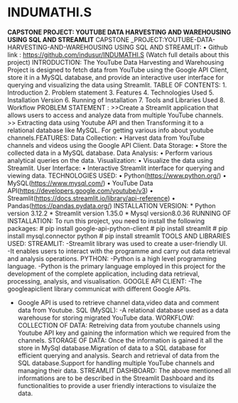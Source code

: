 # INDUMATHI.S
**CAPSTONE PROJECT: YOUTUBE DATA HARVESTING AND WAREHOUSING USING SQL AND STREAMLIT**
CAPSTONE _PROJECT:YOUTUBE-DATA-HARVESTING-AND-WAREHOUSING USING SQL AND STREAMLIT:
    • Github link : https://github.com/indusur/INDUMATHI.S
              (Watch full details about this project)
INTRODUCTION:
	The YouTube Data Harvesting and Warehousing Project is designed to fetch data from YouTube using the Google API Client, store it in a MySQL database, and provide an interactive user interface for querying and visualizing the data using Streamlit.
TABLE OF CONTENTS:
    1. Introduction
    2. Problem statement
    3. Features
    4. Technologies Used
    5. Installation Version
    6. Running of Installation
    7. Tools and Libraries Used
    8. Workflow
PROBLEM STATEMENT :
        >>Create a Streamlit application that allows users to access and analyze data from multiple YouTube channels. 
          >> Extracting data using Youtube API and then Transforming it to a relational database like MySQL. For getting various info about youtube channels.FEATURES:
Data Collection:
    •  Harvest data from YouTube channels and videos using the Google API Client.
Data Storage: 
    • Store the collected data in a MySQL database.
Data Analysis: 
    • Perform various analytical queries on the data.
Visualization: 
    • Visualize the data using Streamlit.
User Interface:
    •  Interactive Streamlit interface for querying and viewing data.
TECHNOLOGIES USED:
    • Python(https://www.python.org/)
    • MySQL(https://www.mysql.com/)
    • YouTube Data API(https://developers.google.com/youtube/v3)
    •  Streamlit(https://docs.streamlit.io/library/api-reference)
    • Pandas(https://pandas.pydata.org/)
INSTALLATION VERSION:
      *   Python version 3.12.2
      *   Streamlit  version 1.35.0
      *   Mysql version8.0.36
RUNNING OF INSTALLATION:
To run this project, you need to install the following packages:
        #   pip install google-api-python-client
       #   pip install streamlit
      #   pip install mysql.connector python
      #    pip install streamlit
TOOLS AND LIBRARIES USED:
STREAMLIT:
-Streamlit library was used to create a user-friendly UI.
-It enables users to interact with the programme and carry out data retrieval and analysis operations.
PYTHON:
-Python is a high level programming language.
-Python is the primary language employed in this project for the development of the complete application, including data retrieval, processing, analysis, and visualisation.
GOOGLE API CLIENT:
-The googleapiclient library communicat with different Google APIs.
- Google API is used to retrieve channel data,video data and  comment data from Youtube.
 SQL (MySQL): 
-A relational database used as a data warehouse for storing migrated YouTube data.
WORKFLOW:
COLLECTION OF DATA:
	Retreiving data from youtube channels using Youtube API key and gaining the information which we required from the channels.
STORAGE OF DATA:
	Once the information is gained it all the store in MySql database.Migration of data  to a SQL database for efficient querying and analysis.
	Search and retrieval of data from the SQL database.Support for handling multiple YouTube channels and managing their data.
STREAMLIT DASHBOARD:
	The above mentioned all informations are to be described in the Streamlit Dashboard and its functionalities to provide a user friendly interactions to visulaize the data.

